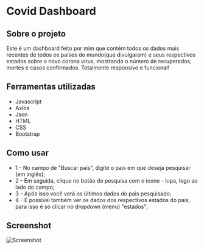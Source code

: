 # Covid Dashboard

## Sobre o projeto
Este é um dashboard feito por mim que contém todos os dados mais recentes de todos os países do mundo(que divulgaram) e seus respectivos estados sobre o novo corona vírus, mostrando o número de recuperados, mortes e casos confirmados. Totalmente responsivo e funcional!

## Ferramentas utilizadas
- Javascript
- Axios
- Json
- HTML
- CSS
- Bootstrap

## Como usar

- 1 - No campo de "Buscar país", digite o pais em que deseja pesquisar (em inglês);
- 2 - Em seguida, clique no botão de pesquisa com o icone - lupa, logo ao lado do campo;
- 3 - Após isso você verá os últimos dados do pais pesquisado;
- 4 - É possível também ver os dados dos respectivos estados do pais, para isso é só clicar no dropdown (menu) "estados";

## Screenshot

![Screenshot](Readme/Shot.png)

